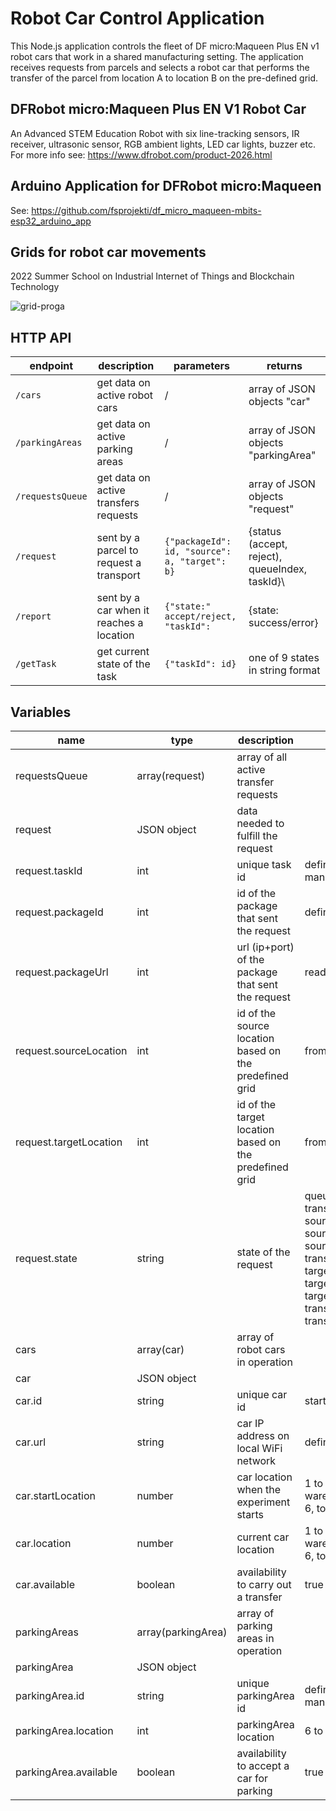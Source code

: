 # Robot Car Control Application

This Node.js application controls the fleet of DF micro:Maqueen Plus EN v1 robot cars that work in a shared manufacturing setting. The application receives requests from parcels and selects a robot car that performs the transfer of the parcel from location A to location B on the pre-defined grid.

## DFRobot micro:Maqueen Plus EN V1 Robot Car
An Advanced STEM Education Robot with six line-tracking sensors, IR receiver, ultrasonic sensor, RGB ambient lights, LED car lights, buzzer etc.
For more info see: https://www.dfrobot.com/product-2026.html

## Arduino Application for DFRobot micro:Maqueen 
See: https://github.com/fsprojekti/df_micro_maqueen-mbits-esp32_arduino_app

## Grids for robot car movements

2022 Summer School on Industrial Internet of Things and Blockchain Technology

![grid-proga](https://user-images.githubusercontent.com/87708323/180164381-9a6275c4-19dd-467b-b9e0-7b063ee7a87f.png)

## HTTP API
|endpoint|description|parameters|returns|
|----|----|-----------|------|
|<code>/cars</code>|get data on active robot cars|/|array of JSON objects "car"|
|<code>/parkingAreas</code>|get data on active parking areas|/|array of JSON objects "parkingArea"|
|<code>/requestsQueue</code>|get data on active transfers requests|/|array of JSON objects "request"|
|<code>/request</code>|sent by a parcel to request a transport|<code>{"packageId": id, "source": a, "target": b}</code>|{status (accept, reject), queueIndex, taskId}\
|<code>/report</code>|sent by a car when it reaches a location|<code>{"state:" accept/reject, "taskId": </code>|{state: success/error}
|<code>/getTask</code>|get current state of the task|<code>{"taskId": id}</code>|one of 9 states in string format|

## Variables

|name|type|description|value|
|----|----|-----------|-----|
|requestsQueue|array(request)|array of all active transfer requests||
|request|JSON object|data needed to fulfill the request||
|request.taskId|int|unique task id|defined by carriers management, starts from 0|
|request.packageId|int|id of the package that sent the request|defined by the package|
|request.packageUrl|int|url (ip+port) of the package that sent the request|read from the request|
|request.sourceLocation|int|id of the source location based on the predefined grid|from 1 to 7|
|request.targetLocation|int|id of the target location based on the predefined grid|from 1 to 7|
|request.state|string|state of the request|queue<br>transportToSourceLocation<br>sourceLocation<br>sourceDispatchPending<br>sourceDispatchFinished<br>transportToTargetLocation<br>targetLocation<br>targetDispatchPending<br>targetDispatchFinished<br>transportToParking<br>transportFinishedPending|
|cars|array(car)|array of robot cars in operation||
|car|JSON object||
|car.id|string|unique car id|starts from 0|
|car.url|string|car IP address on local WiFi network|defined in config.json file|
|car.startLocation|number|car location when the experiment starts|1 to 4: production areas, 5: warehouse (master plant), 6, to 9: parking areas|
|car.location|number|current car location|1 to 4: production areas, 5: warehouse (master plant), 6, to 9: parking areas|
|car.available|boolean|availability to carry out a transfer|true / false |
|parkingAreas|array(parkingArea)|array of parking areas in operation||
|parkingArea|JSON object||
|parkingArea.id|string|unique parkingArea id|defined by carriers management, starts from 0|
|parkingArea.location|int|parkingArea location|6 to 9|
|parkingArea.available|boolean|availability to accept a car for parking|true / false |
